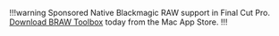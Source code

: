 !!!warning Sponsored
Native Blackmagic RAW support in Final Cut Pro.<br />
[Download BRAW Toolbox](https://brawtoolbox.io) today from the Mac App Store.
!!!